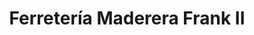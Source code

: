 ---
title: "Ferretería Maderera Frank II"
url: /boca-chica/ferreteria-maderera-frank-ii/
shop: Eisenwaren
---